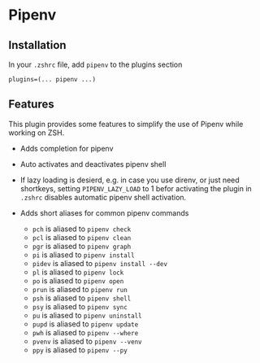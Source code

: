 # Pipenv

## Installation
In your `.zshrc` file, add `pipenv` to the plugins section

```
plugins=(... pipenv ...)
```

## Features
This plugin provides some features to simplify the use of Pipenv while working on ZSH. 
- Adds completion for pipenv
- Auto activates and deactivates pipenv shell
 - If lazy loading is desierd, e.g. in case you use direnv, or just need shortkeys,
   setting `PIPENV_LAZY_LOAD` to 1 befor activating the plugin in `.zshrc` disables automatic pipenv shell activation.

- Adds short aliases for common pipenv commands
  - `pch` is aliased to `pipenv check`
  - `pcl` is aliased to `pipenv clean`
  - `pgr` is aliased to `pipenv graph`
  - `pi` is aliased to `pipenv install`
  - `pidev` is aliased to `pipenv install --dev`
  - `pl` is aliased to `pipenv lock`
  - `po` is aliased to `pipenv open`
  - `prun` is aliased to `pipenv run`
  - `psh` is aliased to `pipenv shell`
  - `psy` is aliased to `pipenv sync`
  - `pu` is aliased to `pipenv uninstall`
  - `pupd` is aliased to `pipenv update`
  - `pwh` is aliased to `pipenv --where`
  - `pvenv` is aliased to `pipenv --venv`
  - `ppy` is aliased to `pipenv --py`
